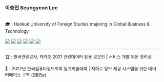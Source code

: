### 이승연 Seungyeon Lee 
<br/>
<div> 🎓 : Hankuk University of Foreign Studies majoring in Global Business & Technology </div>
<br/>
<div>
<img src="https://img.shields.io/badge/Java-red?style=flat-square"/>
<img src="https://img.shields.io/badge/Spring-6DB33F?style=flat-square&logo=Spring&logoColor=white"/>
<img src="https://img.shields.io/badge/Mysql-4479A1?style=flat-square&logo=mysql&logoColor=white"/>
<img src="https://img.shields.io/badge/Mybatis-59666C?style=flat-square"/>
<img src="https://img.shields.io/badge/JPA-59666C?style=flat-square"/>
<img src="https://img.shields.io/badge/React-61DAFB?style=flat-square&logo=react&logoColor=white"/>
</div>

******

<div> 🏆 : 한국관광공사, 카카오 2021 관광데이터 활용 공모전 | 서비스 개발 부문 장려상</div>
<div>

:page_with_curl: : 2022년 한국컴퓨터정보학회 동계학술대회 | 지하수 정보 제공 시스템을 위한 데이터베이스 구축 [(DBPia)](https://www.dbpia.co.kr/journal/articleDetail?nodeId=NODE11037692)
</div>
